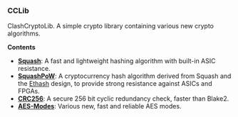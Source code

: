 ### CCLib
ClashCryptoLib. A simple crypto library containing various new crypto algorithms. 

**Contents**
* **[Squash](https://github.com/ClashLuke/CCLib/tree/master/Squash)**: A fast and lightweight hashing algorithm with built-in ASIC resistance.
* **[SquashPoW](https://github.com/ClashLuke/CCLib/tree/master/Squash-PoW)**: A cryptocurrency hash algorithm derived from Squash and the [Ethash](https://github.com/ethereum/wiki/wiki/Ethash) design, to provide strong resistance against ASICs and FPGAs.
* **[CRC256](https://github.com/ClashLuke/CCLib/tree/master/CRC256)**: A secure 256 bit cyclic redundancy check, faster than Blake2.
* **[AES-Modes](https://github.com/ClashLuke/CCLib/tree/master/AES-Modes)**: Various new, fast and reliable AES modes.

